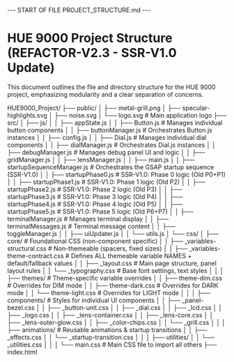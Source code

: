 --- START OF FILE PROJECT_STRUCTURE.md ---

# HUE 9000 Project Structure (REFACTOR-V2.3 - SSR-V1.0 Update)

This document outlines the file and directory structure for the HUE 9000 project, emphasizing modularity and a clear separation of concerns.

HUE9000_Project/
├── public/
│   ├── metal-grill.png
│   ├── specular-highlights.svg
│   ├── noise.svg
│   └── logo.svg                     # Main application logo
├── src/
│   ├── js/
│   │   ├── appState.js
│   │   ├── Button.js                  # Manages individual button components
│   │   ├── buttonManager.js           # Orchestrates Button.js instances
│   │   ├── config.js
│   │   ├── Dial.js                    # Manages individual dial components
│   │   ├── dialManager.js             # Orchestrates Dial.js instances
│   │   ├── debugManager.js            # Manages debug panel UI and logic
│   │   ├── gridManager.js
│   │   ├── lensManager.js
│   │   ├── main.js
│   │   ├── startupSequenceManager.js  # Orchestrates the GSAP startup sequence (SSR-V1.0)
│   │   ├── startupPhase0.js           # SSR-V1.0: Phase 0 logic (Old P0+P1)
│   │   ├── startupPhase1.js           # SSR-V1.0: Phase 1 logic (Old P2)
│   │   ├── startupPhase2.js           # SSR-V1.0: Phase 2 logic (Old P3)
│   │   ├── startupPhase3.js           # SSR-V1.0: Phase 3 logic (Old P4)
│   │   ├── startupPhase4.js           # SSR-V1.0: Phase 4 logic (Old P5)
│   │   ├── startupPhase5.js           # SSR-V1.0: Phase 5 logic (Old P6+P7)
│   │   ├── terminalManager.js         # Manages terminal display
│   │   ├── terminalMessages.js        # Terminal message content
│   │   ├── toggleManager.js
│   │   ├── uiUpdater.js
│   │   └── utils.js
│   └── css/
│       ├── core/                          # Foundational CSS (non-component specific)
│       │   ├── _variables-structural.css  # Non-themeable (spacers, fixed sizes)
│       │   ├── _variables-theme-contract.css # Defines ALL themeable variable NAMES + default/fallback values
│       │   ├── _layout.css                # Main page structure, panel layout rules
│       │   └── _typography.css            # Base font settings, text styles
│       │
│       ├── themes/                        # Theme-specific variable overrides
│       │   ├── theme-dim.css              # Overrides for DIM mode
│       │   ├── theme-dark.css             # Overrides for DARK mode
│       │   └── theme-light.css            # Overrides for LIGHT mode
│       │
│       ├── components/                    # Styles for individual UI components
│       │   ├── _panel-bezel.css
│       │   ├── _button-unit.css
│       │   ├── _dial.css
│       │   ├── _lcd.css
│       │   ├── _logo.css
│       │   ├── _lens-container.css
│       │   ├── _lens-core.css
│       │   ├── _lens-outer-glow.css
│       │   ├── _color-chips.css
│       │   └── _grill.css
│       │
│       ├── animations/                    # Reusable animations & startup transitions
│       │   ├── _effects.css
│       │   └── _startup-transition.css
│       │
│       ├── utilities/
│       │   └── _utilities.css
│       │
│       └── main.css                       # Main CSS file to import all others
├── index.html